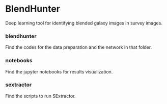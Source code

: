 # BlendHunter
Deep learning tool for identifying blended galaxy images in survey images.

### blendhunter 
Find the codes for the data preparation and the network in that folder.

### notebooks
Find the jupyter notebooks for results visualization.

### sextractor
Find the scripts to run SExtractor.


